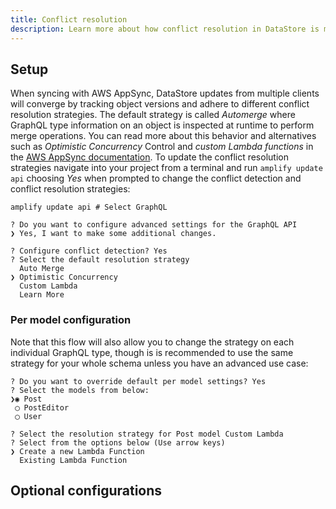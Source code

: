 ```yaml
---
title: Conflict resolution
description: Learn more about how conflict resolution in DataStore is managed and how to configure it.
---
```


## Setup

When syncing with AWS AppSync, DataStore updates from multiple clients will converge by tracking object versions and adhere to different conflict resolution strategies. The default strategy is called *Automerge* where GraphQL type information on an object is inspected at runtime to perform merge operations. You can read more about this behavior and alternatives such as *Optimistic Concurrency* Control and *custom Lambda functions* in the [AWS AppSync documentation](https://docs.aws.amazon.com/appsync/latest/devguide/conflict-detection-and-sync.html). To update the conflict resolution strategies navigate into your project from a terminal and run `amplify update api` choosing *Yes* when prompted to change the conflict detection and conflict resolution strategies:

```
amplify update api # Select GraphQL

? Do you want to configure advanced settings for the GraphQL API 
❯ Yes, I want to make some additional changes. 

? Configure conflict detection? Yes
? Select the default resolution strategy 
  Auto Merge 
❯ Optimistic Concurrency 
  Custom Lambda 
  Learn More 
```

### Per model configuration

Note that this flow will also allow you to change the strategy on each individual GraphQL type, though is is recommended to use the same strategy for your whole schema unless you have an advanced use case:

```
? Do you want to override default per model settings? Yes
? Select the models from below: 
❯◉ Post
 ◯ PostEditor
 ◯ User

? Select the resolution strategy for Post model Custom Lambda
? Select from the options below (Use arrow keys)
❯ Create a new Lambda Function 
  Existing Lambda Function 
```

## Optional configurations

<inline-fragment platform="js" src="~/lib/datastore/fragments/js/conflict.md"></inline-fragment>
<inline-fragment platform="ios" src="~/lib/datastore/fragments/ios/conflict.md"></inline-fragment>
<inline-fragment platform="android" src="~/lib/datastore/fragments/android/conflict.md"></inline-fragment>
